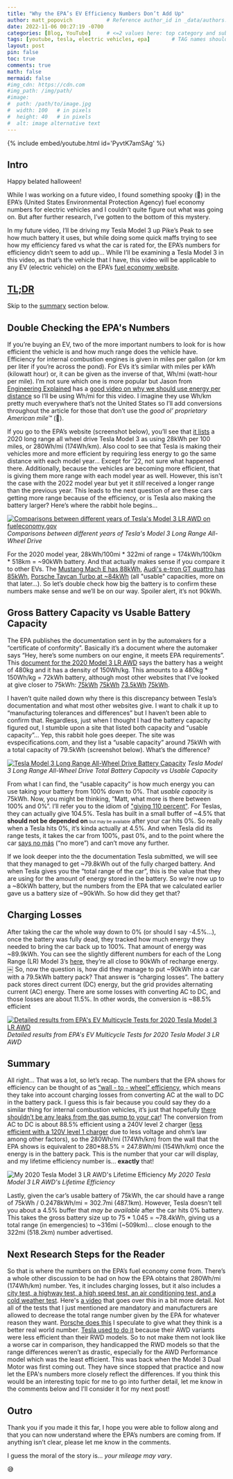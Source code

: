```yaml
---
title: "Why the EPA’s EV Efficiency Numbers Don’t Add Up"
author: matt_popovich           # Reference author_id in _data/authors.yml
date: 2022-11-06 00:27:19 -0700
categories: [Blog, YouTube]     # <=2 values here: top category and sub category
tags: [youtube, tesla, electric vehicles, epa]       # TAG names should always be lowercase
layout: post
pin: false
toc: true
comments: true
math: false
mermaid: false
#img_cdn: https://cdn.com
#img_path: /img/path/
#image:
#  path: /path/to/image.jpg
#  width: 100   # in pixels
#  height: 40   # in pixels
#  alt: image alternative text
---
```


{% include embed/youtube.html id='PyvtK7amSAg' %}

## Intro
Happy belated halloween!

While I was working on a future video, I found something spooky (👻) in the EPA’s (United States Environmental Protection Agency) fuel economy numbers for electric vehicles and I couldn’t quite figure out what was going on. But after further research, I’ve gotten to the bottom of this mystery.

In my future video, I’ll be driving my Tesla Model 3 up Pike’s Peak to see how much battery it uses, but while doing some quick maffs trying to see how my efficiency fared vs what the car is rated for, the EPA’s numbers for efficiency didn’t seem to add up... While I’ll be examining a Tesla Model 3 in this video, as that’s the vehicle that I have, this video will be applicable to any EV (electric vehicle) on the EPA’s [fuel economy website](https://fueleconomy.gov/).

## [TL;DR](https://www.merriam-webster.com/dictionary/TL%3BDR)
Skip to the [summary](#summary) section below.

## Double Checking the EPA's Numbers
If you’re buying an EV, two of the more important numbers to look for is how efficient the vehicle is and how much range does the vehicle have. Efficiency for internal combustion engines is given in miles per gallon (or km per liter if you’re across the pond). For EVs it’s similar with miles per kWh (kilowatt hour) or, it can be given as the inverse of that, Wh/mi (watt-hour per mile). I’m not sure which one is more popular but Jason from [Engineering Explained](https://www.youtube.com/@engineeringexplained) has a [good video on why we should use energy per distance](https://youtu.be/oLQmwOX6Xds) so I’ll be using Wh/mi for this video. I imagine they use Wh/km pretty much everywhere that’s not the United States so I’ll add conversions throughout the article for those that don’t use the *good ol’ proprietary American mile™* (🦅).

If you go to the EPA’s website (screenshot below), you’ll see that [it lists](https://www.fueleconomy.gov/feg/Find.do?action=sbs&id=45011&id=43401&id=42275&id=41190) a 2020 long range all wheel drive Tesla Model 3 as using 28kWh per 100 miles, or 280Wh/mi (174Wh/km). Also cool to see that Tesla is making their vehicles more and more efficient by requiring less energy to go the same distance with each model year... Except for ’22, not sure what happened there. Additionally, because the vehicles are becoming more efficient, that is giving them more range with each model year as well. However, this isn't the case with the 2022 model year but yet it *still* received a longer range than the previous year. This leads to the next question of are these cars getting more range because of the efficiency, or is Tesla also making the battery larger? Here’s where the rabbit hole begins...

[![Comparisons between different years of Tesla's Model 3 LR AWD on fueleconomy.gov](/assets/img/posts/2022-11-06-why-the-epas-ev-efficiency-numbers-dont-add-up/TeslaModel3-LR-AWD_fueleconomy.gov.png)](https://www.fueleconomy.gov/feg/Find.do?action=sbs&id=45011&id=43401&id=42275&id=41190)*Comparisons between different years of Tesla's Model 3 Long Range All-Wheel Drive*

For the 2020 model year, 28kWh/100mi * 322mi of range = 174kWh/100km * 518km = ~90kWh battery. And that actually makes sense if you compare it to other EVs. The [Mustang Mach E has 88kWh](https://ev-database.org/imp/car/1243/Ford-Mustang-Mach-E-ER-RWD), [Audi's e-tron GT quattro has 85kWh](https://ev-database.org/imp/car/1420/Audi-e-tron-GT-quattro), [Porsche Taycan Turbo at ~84kWh](https://ev-database.org/car/1229/Porsche-Taycan-Turbo) (all "usable" capacities, more on that later...).
So let’s double check how big the battery is to confirm these numbers make sense and we’ll be on our way. Spoiler alert, it’s not 90kWh.

## Gross Battery Capacity vs Usable Battery Capacity
The EPA publishes the documentation sent in by the automakers for a “certificate of conformity”. Basically it’s a document where the automaker says “Hey, here’s some numbers on our engine, it meets EPA requirements”. This [document for the 2020 Model 3 LR AWD](https://dis.epa.gov/otaqpub/display_file.jsp?docid=48712&flag=1#page=020) says the battery has a weight of 480kg and it has a density of 150Wh/kg. This amounts to a 480kg * 150Wh/kg = 72kWh battery, although most other websites that I’ve looked at give closer to 75kWh: [75kWh](https://en.wikipedia.org/wiki/Tesla_Model_3#Specifications_table) [75kWh](https://www.evspecifications.com/en/model/0a86df) [73.5kWh](https://ev-database.org/car/1138/Tesla-Model-3-Long-Range-Dual-Motor) [75kWh](https://www.guideautoweb.com/en/makes/tesla/model-3/2020/specifications/long-range-awd/).

I haven’t quite nailed down why there is this discrepancy between Tesla’s documentation and what most other websites give. I want to chalk it up to “manufacturing tolerances and differences” but I haven’t been able to confirm that. Regardless, just when I thought I had the battery capacity figured out, I stumble upon a site that listed both capacity and “usable capacity”... Yep, this rabbit hole goes deeper. <!-- (https://teslamotorsclub.com/tmc/posts/5576513/) -->
The site was evspecifications.com, and they list a “usable capacity” around 75kWh with a total capacity of 79.5kWh (screenshot below). What’s the difference?

[![Tesla Model 3 Long Range All-Wheel Drive Battery Capacity](/assets/img/posts/2022-11-06-why-the-epas-ev-efficiency-numbers-dont-add-up/TeslaModel3-LR-AWD_batteryCapacity.png)](
https://www.evspecifications.com/en/comparison/7cbc182a) *Tesla Model 3 Long Range All-Wheel Drive Total Battery Capacity vs Usable Capacity*

From what I can find, the “usable capacity” is how much energy you can use taking your battery from 100% down to 0%. That *usable capacity* is 75kWh. Now, you might be thinking, “Matt, what more is there between 100% and 0%”. I’ll refer you to the idiom of ["giving 110 percent"](https://en.wiktionary.org/wiki/give_110%25). For Teslas, they can actually give 104.5%. Tesla has built in a small buffer of ~4.5% that **should not be depended on** <small><small>but may be available</small></small> after your car hits 0%. So really when a Tesla hits 0%, it’s kinda actually at 4.5%. And when Tesla did its range tests, it takes the car from 100%, past 0%, and to the point where the car [says no más](https://en.wikipedia.org/wiki/Roberto_Dur%C3%A1n_vs._Sugar_Ray_Leonard_II) (“no more”) and can’t move any further.

If we look deeper into the the documentation Tesla submitted, we will see that they managed to get ~79.8kWh out of the fully charged battery. And when Tesla gives you the “total range of the car”, this is the value that they are using for the amount of energy stored in the battery. So we’re now up to a ~80kWh battery, but the numbers from the EPA that we calculated earlier gave us a battery size of ~90kWh. So how did they get that?

## Charging Losses
After taking the car the whole way down to 0% (or should I say -4.5%...), once the battery was fully dead, they tracked how much energy they needed to bring the car back up to 100%. That amount of energy was ~89.9kWh. You can see the slightly different numbers for each of the Long Range (LR) Model 3’s [here](https://dis.epa.gov/otaqpub/display_file.jsp?docid=48712&flag=1#page=019), they’re all close to 90kWh of recharge energy.
￼
So, now the question is, how did they manage to put ~90kWh into a car with a 79.5kWh battery pack? That answer is “charging losses”. The battery pack stores direct current (DC) energy, but the grid provides alternating current (AC) energy. There are some losses with converting AC to DC, and those losses are about 11.5%. In other words, the conversion is ~88.5% efficient

[![Detailed results from EPA's EV Multicycle Tests for 2020 Tesla Model 3 LR AWD](/assets/img/posts/2022-11-06-why-the-epas-ev-efficiency-numbers-dont-add-up/2020TeslaModel3LRAWD-MulticycleCalculator.png)](https://dis.epa.gov/otaqpub/display_file.jsp?docid=48712&flag=1#page=028)*Detailed results from EPA's EV Multicycle Tests for 2020 Tesla Model 3 LR AWD*

## Summary
All right... That was a lot, so let’s recap. The numbers that the EPA shows for efficiency can be thought of as [“wall - to - wheel” efficiency](https://teslamotorsclub.com/tmc/posts/5578886/), which means they take into account charging losses from converting AC at the wall to DC in the battery pack. I guess this is fair because you could say they do a similar thing for internal combustion vehicles, it’s just that hopefully [there shouldn’t be any leaks from the gas pump to your car](https://www.tiktok.com/@14slothlover11/video/7141266606100925738)!
The conversion from AC to DC is about 88.5% efficient using a 240V level 2 charger ([less efficient with a 120V level 1 charger](https://ieeexplore.ieee.org/document/7046253) due to less voltage and ohm’s law among other factors), so the 280Wh/mi (174Wh/km) from the wall that the EPA shows is equivalent to 280*88.5% = 247.8Wh/mi (154Wh/km) once the energy is in the battery pack. This is the number that your car will display, and my lifetime efficiency number is...  **exactly** that!

![My 2020 Tesla Model 3 LR AWD's Lifetime Efficiency](/assets/img/posts/2022-11-06-why-the-epas-ev-efficiency-numbers-dont-add-up/MattPopovich_2020TeslaModel3-LR-AWD_LifetimeEfficiency.jpg) *My 2020 Tesla Model 3 LR AWD's Lifetime Efficiency*

Lastly, given the car’s usable battery of 75kWh, the car should have a range of 75kWh / 0.2478kWh/mi = 302.7mi (487.1km). However, Tesla doesn’t tell you about a 4.5% buffer that *may be available* after the car hits 0% battery. This takes the gross battery size up to 75 * 1.045 = ~78.4kWh, giving us a total range (in emergencies) to ~316mi (~509km)... close enough to the 322mi (518.2km) number advertised.

## Next Research Steps for the Reader
So that is where the numbers on the EPA’s fuel economy come from. There’s a whole other discussion to be had on how the EPA obtains that 280Wh/mi (174Wh/km) number. Yes, it includes charging losses, but it also includes a [city test, a highway test, a high speed test, an air conditioning test, and a cold weather test](https://www.fueleconomy.gov/feg/fe_test_schedules.shtml). Here's [a video](https://www.youtube.com/watch?v=b6Oel4klhjI) that goes over this in a bit more detail. Not all of the tests that I just mentioned are mandatory and manufacturers are allowed to decrease the total range number given by the EPA for whatever reason they want. [Porsche does this](https://electrek.co/2020/04/24/porsche-voluntarily-lowered-taycans-official-range-numbers-from-200-to-192-miles/) I speculate to give what they think is a better real world number. [Tesla used to do it](https://electrek.co/2018/07/24/tesla-model3-epa-ratings-advertise/) because their AWD variants were less efficient than their RWD models. So to not make them not look like a worse car in comparison, they handicapped the RWD models so that the range differences weren’t as drastic, especially for the AWD Performance model which was the least efficient. This was back when the Model 3 Dual Motor was first coming out. They have since stopped that practice and now let the EPA's numbers more closely reflect the differences. If you think this would be an interesting topic for me to go into further detail, let me know in the comments below and I'll consider it for my next post!

## Outro
Thank you if you made it this far, I hope you were able to follow along and that you can now understand where the EPA’s numbers are coming from. If anything isn’t clear, please let me know in the comments.

I guess the moral of the story is... *your mileage may vary*.

😅
